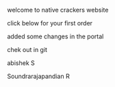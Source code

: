 welcome to native crackers website

click below for your first order

added some changes in the portal

chek out in git

abishek S

Soundrarajapandian R
